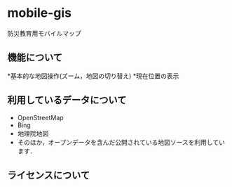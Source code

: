 # mobile-gis
防災教育用モバイルマップ

## 機能について
*基本的な地図操作(ズーム，地図の切り替え)
*現在位置の表示

## 利用しているデータについて

* OpenStreetMap
* Bing
* 地理院地図
* そのほか，オープンデータを含んだ公開されている地図ソースを利用しています．

## ライセンスについて

